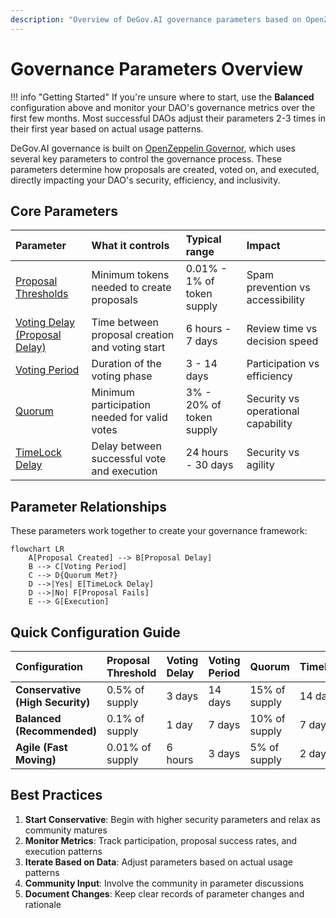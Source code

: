 ```yaml
---
description: "Overview of DeGov.AI governance parameters based on OpenZeppelin Governor - key settings that control proposal creation, voting, and execution in your DAO."
---
```


# Governance Parameters Overview

!!! info "Getting Started"
    If you're unsure where to start, use the **Balanced** configuration above and monitor your DAO's governance metrics over the first few months. Most successful DAOs adjust their parameters 2-3 times in their first year based on actual usage patterns.

DeGov.AI governance is built on [OpenZeppelin Governor](https://docs.openzeppelin.com/contracts/5.x/api/governance#governor), which uses several key parameters to control the governance process. These parameters determine how proposals are created, voted on, and executed, directly impacting your DAO's security, efficiency, and inclusivity.

## Core Parameters

| Parameter                                       | What it controls                                 | Typical range           | Impact                          |
| :---------------------------------------------- | :----------------------------------------------- | :---------------------- | :------------------------------ |
| [Proposal Thresholds](proposal-thresholds.md) | Minimum tokens needed to create proposals        | 0.01% - 1% of token supply | Spam prevention vs accessibility |
| [Voting Delay (Proposal Delay)](proposal-delay.md) | Time between proposal creation and voting start | 6 hours - 7 days        | Review time vs decision speed   |
| [Voting Period](voting-period.md)               | Duration of the voting phase                     | 3 - 14 days             | Participation vs efficiency     |
| [Quorum](quorum.md)                             | Minimum participation needed for valid votes     | 3% - 20% of token supply | Security vs operational capability |
| [TimeLock Delay](timelock-delay.md)             | Delay between successful vote and execution      | 24 hours - 30 days      | Security vs agility             |

## Parameter Relationships

These parameters work together to create your governance framework:

```mermaid
flowchart LR
    A[Proposal Created] --> B[Proposal Delay]
    B --> C[Voting Period]
    C --> D{Quorum Met?}
    D -->|Yes| E[TimeLock Delay]
    D -->|No| F[Proposal Fails]
    E --> G[Execution]
```

## Quick Configuration Guide

| Configuration          | Proposal Threshold | Voting Delay | Voting Period | Quorum      | TimeLock |
| :--------------------- | :----------------- | :----------- | :------------ | :---------- | :------- |
| **Conservative (High Security)** | 0.5% of supply     | 3 days       | 14 days       | 15% of supply | 14 days  |
| **Balanced (Recommended)** | 0.1% of supply     | 1 day        | 7 days        | 10% of supply | 7 days   |
| **Agile (Fast Moving)** | 0.01% of supply    | 6 hours      | 3 days        | 5% of supply  | 2 days   |

## Best Practices

1. **Start Conservative**: Begin with higher security parameters and relax as community matures
2. **Monitor Metrics**: Track participation, proposal success rates, and execution patterns
3. **Iterate Based on Data**: Adjust parameters based on actual usage patterns
4. **Community Input**: Involve the community in parameter discussions
5. **Document Changes**: Keep clear records of parameter changes and rationale
